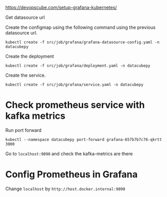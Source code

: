 https://devopscube.com/setup-grafana-kubernetes/

Get datasource url


Create the configmap using the following command using the previous datasource url.

```shell
kubectl create -f src/job/grafana/grafana-datasource-config.yaml -n datacubepy
```

Create the deployment

```shell
kubectl create -f src/job/grafana/deployment.yaml -n datacubepy
```
Create the service.

```shell
kubectl create -f src/job/grafana/service.yaml -n datacubepy
```

# Check prometheus service with kafka metrics

Run port forward
```shell
kubectl --namespace datacubepy port-forward grafana-657b7b7c76-qkrtt 3000
```

Go to `localhost:9090` and check the kafka-metrics are there


# Config Prometheus in Grafana

Change `localhost` by `http://host.docker.internal:9090`